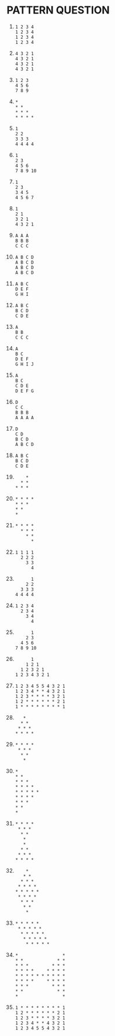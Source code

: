 # PATTERN QUESTION

1.  
    ```
    1 2 3 4 
    1 2 3 4 
    1 2 3 4 
    1 2 3 4
    ```

2.  
    ```
    4 3 2 1
    4 3 2 1
    4 3 2 1
    4 3 2 1
    ```
    
3.  
    ```
    1 2 3
    4 5 6
    7 8 9
    ```
    
4.  
    ```
    *
    * *
    * * *
    * * * *
    ```
    
5.  
    ```
    1
    2 2
    3 3 3
    4 4 4 4
    ```
    
6.
    ```
    1
    2 3
    4 5 6
    7 8 9 10
    ```

7.
    ```
    1
    2 3
    3 4 5
    4 5 6 7
    ```

8.
    ```
    1
    2 1
    3 2 1
    4 3 2 1
    ```

9.
    ```
    A A A
    B B B
    C C C
    ```

10.
    ```
    A B C D
    A B C D
    A B C D
    A B C D
    ```

11.
    ```
    A B C
    D E F
    G H I
    ```

12.
    ```
    A B C
    B C D
    C D E
    ```

13.
    ```
    A
    B B
    C C C
    ```

14.
    ```
    A
    B C
    D E F
    G H I J
    ```

15.
    ```
    A
    B C
    C D E
    D E F G
    ```

16.
    ```
    D 
    C C
    B B B
    A A A A
    ```

17.
    ```
    D
    C D
    B C D
    A B C D
    ```

18.
    ```
    A B C
    B C D
    C D E
    ```

19.
    ```
        *
      * *
    * * *
    ```

20.
    ```
    * * * *
    * * *
    * *
    * 
    ```

21.
    ```
    * * * *
      * * *
        * *
          *
    ```

22.
    ```
    1 1 1 1
      2 2 2
        3 3
          4
    ```

23.
    ```
          1
        2 2
      3 3 3
    4 4 4 4
    ```

24.
    ```
    1 2 3 4
      2 3 4
        3 4
          4
    ```

25.
    ```
          1
        2 3
      4 5 6
    7 8 9 10
    ```

26.
    ```
          1
        1 2 1
      1 2 3 2 1
    1 2 3 4 3 2 1
    ```

27.
    ```
    1 2 3 4 5 5 4 3 2 1
    1 2 3 4 * * 4 3 2 1
    1 2 3 * * * * 3 2 1
    1 2 * * * * * * 2 1
    1 * * * * * * * * 1
    ```

28.
    ```
       *
      * *
     * * *
    * * * *
    ```

29.
    ```
    * * * *
     * * *
      * *
       *
    ```

30.
    ```
    *
    * *
    * * * 
    * * * *
    * * * * *
    * * * *
    * * *
    * *
    *
    ```

31.
    ```
    * * * *
     * * *
      * *
       *
       *
      * *
     * * *
    * * * *
    ```

32.
    ```
        *
       * *
      * * *
     * * * *
    * * * * *
     * * * *
      * * *
       * *
        *
    ```

33.
    ```
    * * * * *
     * * * * *
      * * * * *
       * * * * *
        * * * * *
    ```

34.
    ```
    *                 *
    * *             * *
    * * *         * * *
    * * * *     * * * *
    * * * * * * * * * *
    * * * *     * * * *
    * * *         * * *
    * *             * *
    *                 *
    ```

35.
    ```
    1 * * * * * * * * 1
    1 2 * * * * * * 2 1
    1 2 3 * * * * 3 2 1
    1 2 3 4 * * 4 3 2 1
    1 2 3 4 5 5 4 3 2 1
    ```

